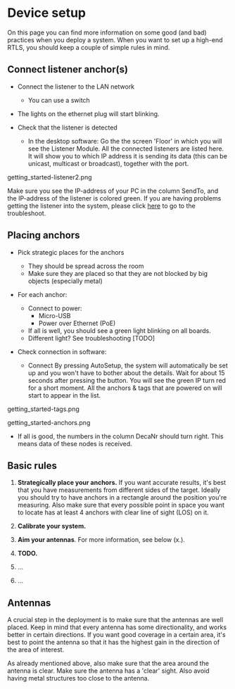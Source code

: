 

# Device setup
On this page you can find more information on some good (and bad) practices when you deploy a system. When you want to set up a high-end RTLS, you should keep a couple of simple rules in mind.


## Connect listener anchor(s)
* Connect the listener to the LAN network
  - You can use a switch
* The lights on the ethernet plug will start blinking.

* Check that the listener is detected
  - In the desktop software: Go the the screen 'Floor' in which you will see the Listener Module. All the connected listeners are listed here. It will show you to which IP address it is sending its data (this can be unicast, multicast or broadcast), together with the port.

getting_started-listener2.png

Make sure you see the IP-address of your PC in the column SendTo, and the IP-address of the listener is colored green.
If you are having problems getting the listener into the system, please click [here](troubleshoot_enet.html) to go to the troubleshoot.

## Placing anchors
* Pick strategic places for the anchors
  - They should be spread across the room
  - Make sure they are placed so that they are not blocked by big objects (especially metal)

* For each anchor:
  - Connect to power:
    + Micro-USB
    + Power over Ethernet (PoE)
  - If all is well, you should see a green light blinking on all boards.
  - Different light? See troubleshooting [TODO]

* Check connection in software:
  - Connect By pressing AutoSetup, the system will automatically be set up and you won't have to bother about the details. Wait for about 15 seconds after pressing the button. You will see the green IP turn red for a short moment. All the anchors & tags that are powered on will start to appear in the list.

getting_started-tags.png

getting_started-anchors.png

  - If all is good, the numbers in the column DecaNr should turn right. This means data of these nodes is received.

## Basic rules

1. **Strategically place your anchors.**
If you want accurate results, it's best that you have measurements from different sides of the target. Ideally you should try to have anchors in a rectangle around the position you're measuring.
Also make sure that every possible point in space you want to locate has at least 4 anchors with clear line of sight (LOS) on it.

2. **Calibrate your system.**

3. **Aim your antennas**.
For more information, see below (x.).

4. **TODO.**

5. ...

6. ...


## Antennas
A crucial step in the deployment is to make sure that the antennas are well placed. Keep in mind that every antenna has some directionality, and works better in certain directions.
If you want good coverage in a certain area, it's best to point the antenna so that it has the highest gain in the direction of the area of interest.

As already mentioned above, also make sure that the area around the antenna is clear. Make sure the antenna has a 'clear' sight. Also avoid having metal structures too close to the antenna.

